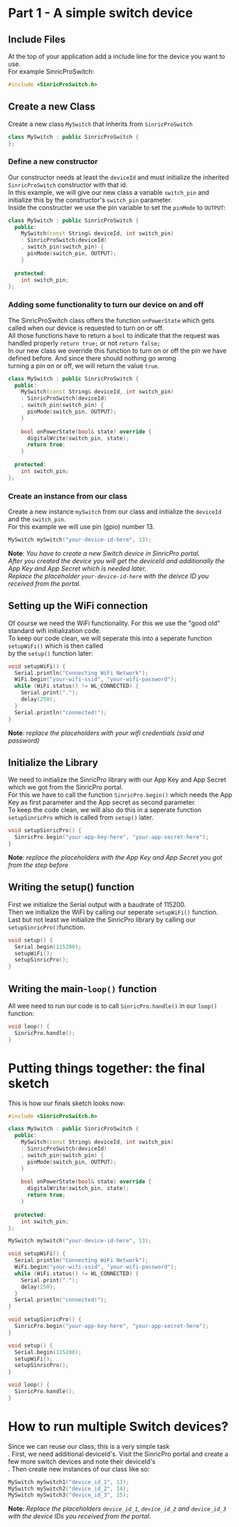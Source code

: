 # Part 1 - A simple switch device

## Include Files

At the top of your application add a include line for the device you want to use.<br/>
For example SinricProSwitch:<br/>
```C++
#include <SinricProSwitch.h>
```
## Create a new Class
Create a new class `MySwitch` that inherits from `SinricProSwitch`
```C++
class MySwitch : public SinricProSwitch {
};
```

### Define a new constructor
Our constructor needs at least the `deviceId` and must initialize the inherited `SinricProSwitch` constructor with that id.<br/>
In this example, we will give our new class a variable `switch_pin` and initialize this by the constructor's `switch_pin` parameter.<br/>
Inside the constructer we use the pin variable to set the `pinMode` to `OUTPUT`:
```C++
class MySwitch : public SinricProSwitch {
  public:
    MySwitch(const String& deviceId, int switch_pin) 
    : SinricProSwitch(deviceId)
    , switch_pin(switch_pin) {
      pinMode(switch_pin, OUTPUT);
    }
    
  protected:
    int switch_pin;
};
```

### Adding some functionality to turn our device on and off
The SinricProSwitch class offers the function `onPowerState` which gets called when our device is requested to turn on or off.<br/>
All those functions have to return a `bool` to indicate that the request was handled properly `return true;` or not `return false;`<br/>
In our new class we override this function to turn on or off the pin we have defined before. And since there should nothing go wrong<br/>
turning a pin on or off, we will return the value `true`.

```C++
class MySwitch : public SinricProSwitch {
  public:
    MySwitch(const String& deviceId, int switch_pin) 
    : SinricProSwitch(deviceId)
    , switch_pin(switch_pin) {
      pinMode(switch_pin, OUTPUT);
    }
    
    bool onPowerState(bool& state) override {
      digitalWrite(switch_pin, state);
      return true;
    }
    
  protected:
    int switch_pin;
};
```

### Create an instance from our class
Create a new instance `mySwitch` from our class and initialize the `deviceId` and the `switch_pin`.<br/>
For this example we will use pin (gpio) number 13.<br/>
```C++
MySwitch mySwitch("your-device-id-here", 13);

```
**Note**: *You have to create a new Switch device in SinricPro portal.*<br/>
*After you created the device you will get the deviceId and additionally the App Key and App Secret which is needed later.*<br/>
*Replace the placeholder `your-device-id-here` with the deivce ID you received from the portal.*

## Setting up the WiFi connection
Of course we need the WiFi functionality. For this we use the "good old" standard wifi initialization code.<br/>
To keep our code clean, we will seperate this into a seperate function `setupWiFi()` which is then called<br/>
by the `setup()` function later:
```C++
void setupWiFi() {
  Serial.println("Connecting WiFi Network");
  WiFi.begin("your-wifi-ssid", "your-wifi-password");
  while (WiFi.status() != WL_CONNECTED) {
    Serial.print(".");
    delay(250);
  }
  Serial.println("connected!");
}
```
**Note**: *replace the placeholders with your wifi credentials (ssid and password)*

## Initialize the Library
We need to initialize the SinricPro library with our App Key and App Secret which we got from the SinricPro portal.<br/>
For this we have to call the function `SinricPro.begin()` which needs the App Key as first parameter and the App secret as second parameter.<br/>
To keep the code clean, we will also do this in a seperate function `setupSinricPro` which is called from `setup()` later.
```C++
void setupSinricPro() {
  SinricPro.begin("your-app-key-here", "your-app-secret-here");
}
```
**Note**: *replace the placeholders with the App Key and App Secret you got from the step before*

## Writing the setup() function
First we initialize the Serial output with a baudrate of 115200.<br/>
Then we initialize the WiFi by calling our seperate `setupWiFi()` function.<br/>
Last but not least we initialize the SinricPro library by calling our `setupSinricPro()`function.<br/>
```C++
void setup() {
  Serial.begin(115200);
  setupWiFi();
  setupSinricPro();
}
```

## Writing the main-`loop()` function
All wee need to run our code is to call `SinricPro.handle()` in our `loop()` function:
```C++
void loop() {
  SinricPro.handle();
}
```

# Putting things together: the final sketch
This is how our finals sketch looks now:
```C++
#include <SinricProSwitch.h>

class MySwitch : public SinricProSwitch {
  public:
    MySwitch(const String& deviceId, int switch_pin) 
    : SinricProSwitch(deviceId)
    , switch_pin(switch_pin) {
      pinMode(switch_pin, OUTPUT);
    }
    
    bool onPowerState(bool& state) override {
      digitalWrite(switch_pin, state);
      return true;
    }
    
  protected:
    int switch_pin;
};

MySwitch mySwitch("your-device-id-here", 13);

void setupWiFi() {
  Serial.println("Connecting WiFi Network");
  WiFi.begin("your-wifi-ssid", "your-wifi-password");
  while (WiFi.status() != WL_CONNECTED) {
    Serial.print(".");
    delay(250);
  }
  Serial.println("connected!");
}

void setupSinricPro() {
  SinricPro.begin("your-app-key-here", "your-app-secret-here");
}

void setup() {
  Serial.begin(115200);
  setupWiFi();
  setupSinricPro();
}

void loop() {
  SinricPro.handle();
}
```

# How to run multiple Switch devices?
Since we can reuse our class, this is a very simple task<br/>.
First, we need additional deviceId's. Visit the SinricPro portal and create a few more switch devices and note their deviceId's<br/>.
Then create new instances of our class like so:
```C++
MySwitch mySwitch1("device_id_1", 13);
MySwitch mySwitch2("device_id_2", 14);
MySwitch mySwitch3("device_id_3", 15);
```
**Note**: *Replace the placeholders `device_id_1`, `device_id_2` and `device_id_3` with the device IDs you received from the portal.*<br/>
